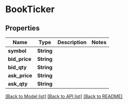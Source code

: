 # BookTicker

## Properties
Name | Type | Description | Notes
------------ | ------------- | ------------- | -------------
**symbol** | **String** |  | 
**bid_price** | **String** |  | 
**bid_qty** | **String** |  | 
**ask_price** | **String** |  | 
**ask_qty** | **String** |  | 

[[Back to Model list]](../README.md#documentation-for-models) [[Back to API list]](../README.md#documentation-for-api-endpoints) [[Back to README]](../README.md)


